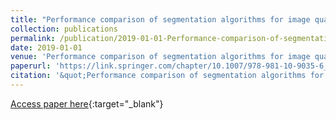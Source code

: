 ```yaml
---
title: "Performance comparison of segmentation algorithms for image quality degraded MR images"
collection: publications
permalink: /publication/2019-01-01-Performance-comparison-of-segmentation-algorithms-for-image-quality-degraded-MR-images
date: 2019-01-01
venue: 'Performance comparison of segmentation algorithms for image quality degraded MR images'
paperurl: 'https://link.springer.com/chapter/10.1007/978-981-10-9035-6_44'
citation: '&quot;Performance comparison of segmentation algorithms for image quality degraded MR images.&quot; Performance comparison of segmentation algorithms for image quality degraded MR images, 2019.'
---
```

[Access paper here](https://link.springer.com/chapter/10.1007/978-981-10-9035-6_44){:target="_blank"}
